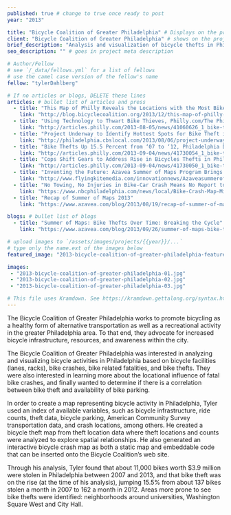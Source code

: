 ```yaml
---
published: true # change to true once ready to post
year: "2013"

title: "Bicycle Coalition of Greater Philadelphia" # Displays on the project post page
client: "Bicycle Coalition of Greater Philadelphia" # shows on the project card
brief_description: "Analysis and visualization of bicycle thefts in Philadelphia" # shows on the project card
seo_description: "" # goes in project meta description

# Author/Fellow
# see `/_data/fellows.yml` for a list of fellows
# use the camel case version of the fellow's name
fellow: "tylerDahlberg"

# If no articles or blogs, DELETE these lines
articles: # bullet list of articles and press
  - title: "This Map of Philly Reveals the Locations with the Most Bike Crashes"
    link: "http://blog.bicyclecoalition.org/2013/12/this-map-of-philly-reveals-locations.html"
  - title: "Using Technology to Thwart Bike Thieves, Philly.com/The Philadelphia Inquirer, 08/05/13"
    link: "http://articles.philly.com/2013-08-05/news/41060626_1_bike-thieves-bicycle-theft-bike-theft"
  - title: "Project Underway to Identify Hottest Spots for Bike Theft in Philadelphia, CBS/ KYW, 08/06/13"
    link: "http://philadelphia.cbslocal.com/2013/08/06/project-underway-to-identify-hottest-spots-for-bike-theft-in-philadelphia/"
  - title: "Bike Thefts Up 15.5 Percent from ‘07 to ‘12, Philadelphia Daily News, 09/03/13"
    link: "http://articles.philly.com/2013-09-04/news/41730054_1_bike-thieves-bike-theft-bike-crashes"
  - title: "Cops Shift Gears to Address Rise in Bicycles Thefts in Philly, Philadelphia Daily News, 09/03/13"
    link: "http://articles.philly.com/2013-09-04/news/41730050_1_bike-thieves-bike-theft-bicycle-coalition"
  - title: "Inventing the Future: Azavea Summer of Maps Program Brings GIS Power to Local Organizations, Flying Kite, 09/10/13"
    link: "http://www.flyingkitemedia.com/innovationnews/Azaveasummerofmaps091013.aspx"
  - title: "No Towing, No Injuries in Bike-Car Crash Means No Report to PennDOT, NBC10 Philadelphia, 01/10/14"
    link: "https://www.nbcphiladelphia.com/news/local/Bike-Crash-Map-Missing-Reported-Incidents-239308371.html"
  - title: "Recap of Summer of Maps 2013"
    link: "https://www.azavea.com/blog/2013/08/19/recap-of-summer-of-maps-2013/"

blogs: # bullet list of blogs
  - title: "Summer of Maps: Bike Thefts Over Time: Breaking the Cycle"
    link: "https://www.azavea.com/blog/2013/09/26/summer-of-maps-bike-thefts-over-time-breaking-the-cycle/"

# upload images to `/assets/images/projects/{{year}}/...`
# type only the name.ext of the images below
featured_image: "2013-bicycle-coalition-of-greater-philadelphia-featured.jpg"

images:
 - "2013-bicycle-coalition-of-greater-philadelphia-01.jpg"
 - "2013-bicycle-coalition-of-greater-philadelphia-02.jpg"
 - "2013-bicycle-coalition-of-greater-philadelphia-03.jpg"

# This file uses Kramdown. See https://kramdown.gettalong.org/syntax.html for syntax
---
```

The Bicycle Coalition of Greater Philadelphia works to promote bicycling as a healthy form of alternative transportation as well as a recreational activity in the greater Philadelphia area. To that end, they advocate for increased bicycle infrastructure, resources, and awareness within the city.

The Bicycle Coalition of Greater Philadelphia was interested in analyzing and visualizing bicycle activities in Philadelphia based on bicycle facilities (lanes, racks), bike crashes, bike related fatalities, and bike thefts. They were also interested in learning more about the locational influence of fatal bike crashes, and finally wanted to determine if there is a correlation between bike theft and availability of bike parking.

In order to create a map representing bicycle activity in Philadelphia, Tyler used an index of available variables, such as bicycle infrastructure, ride counts, theft data, bicycle parking, American Community Survey transportation data, and crash locations, among others. He created a bicycle theft map from theft location data where theft locations and counts were analyzed to explore spatial relationships. He also generated an interactive bicycle crash map as both a static map and embeddable code that can be inserted onto the Bicycle Coalition’s web site.

Through his analysis, Tyler found that about 11,000 bikes worth $3.9 million were stolen in Philadelphia between 2007 and 2013, and that bike theft was on the rise (at the time of his analysis), jumping 15.5% from about 137 bikes stolen a month in 2007 to 162 a month in 2012. Areas more prone to see bike thefts were identified: neighborhoods around universities, Washington Square West and City Hall.
